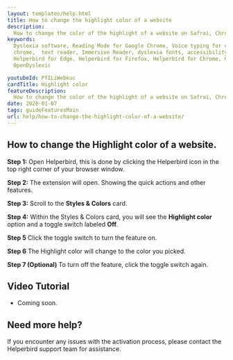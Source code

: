 ```yaml
---
layout: templates/help.html
title: How to change the highlight color of a website
description:
  How to change the color of the highlight of a website on Safrai, Chrome, Firefox or Edge.
keywords:
  Dyslexia software, Reading Mode for Google Chrome, Voice typing for chrome, Text to speech for
  chrome,  text reader, Immersive Reader, dyslexia fonts, accessibility software, dyslexia software,
  Helperbird for Edge, Helperbird for Firefox, Helperbird for Chrome, Opendyslexic for Chrome,
  OpenDyslexic

youtubeId: PfILiWebkuc
cardTitle: Highlight color
featureDescription:
  How to change the color of the highlight of a website on Safrai, Chrome, Firefox or Edge.
date: 2020-01-07
tags: guideFeaturesMain
url: help/how-to-change-the-highlight-color-of-a-website/
---
```



## How to change the Highlight color of a website.

**Step 1:** Open Helperbird, this is done by clicking the Helperbird icon in the top right corner of your browser window.

**Step 2:** The extension will open. Showing the quick actions and other features.

**Step 3:** Scroll to the **Styles & Colors** card.

**Step 4:** Within the Styles & Colors card, you will see the **Highlight color** option and a toggle switch labeled **Off**.

**Step 5** Click the toggle switch to turn the feature on.

**Step 6** The Highlight color will change to the color you picked.

**Step 7 (Optional)** To turn off the feature, click the toggle switch again.



## Video Tutorial

- Coming soon.



## Need more help?

If you encounter any issues with the activation process, please contact the Helperbird support team for assistance.

